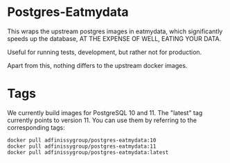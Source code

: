 # Postgres-Eatmydata

This wraps the upstream postgres images in eatmydata, which significantly
speeds up the database, AT THE EXPENSE OF WELL, EATING YOUR DATA.

Useful for running tests, development, but rather not for production.

Apart from this, nothing differs to the upstream docker images.

# Tags

We currently build images for PostgreSQL 10 and 11. The "latest" tag currently
points to version 11. You can use them by referring to the corresponding tags:


    docker pull adfinissygroup/postgres-eatmydata:10
    docker pull adfinissygroup/postgres-eatmydata:11
    docker pull adfinissygroup/postgres-eatmydata:latest
